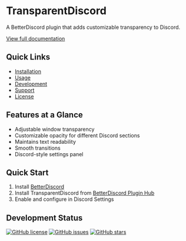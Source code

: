# TransparentDiscord

A BetterDiscord plugin that adds customizable transparency to Discord.

[View full documentation](docs/README.md)

## Quick Links
- [Installation](docs/README.md#installation)
- [Usage](docs/README.md#usage)
- [Development](docs/README.md#development)
- [Support](docs/README.md#support)
- [License](LICENSE)

## Features at a Glance
- Adjustable window transparency
- Customizable opacity for different Discord sections
- Maintains text readability
- Smooth transitions
- Discord-style settings panel

## Quick Start
1. Install [BetterDiscord](https://betterdiscord.app/)
2. Install TransparentDiscord from [BetterDiscord Plugin Hub](https://betterdiscord.app/plugins)
3. Enable and configure in Discord Settings

## Development Status
[![GitHub license](https://img.shields.io/github/license/adicarlisle/transparent-discord)](LICENSE)
[![GitHub issues](https://img.shields.io/github/issues/adicarlisle/transparent-discord)](https://github.com/adicarlisle/transparent-discord/issues)
[![GitHub stars](https://img.shields.io/github/stars/adicarlisle/transparent-discord)](https://github.com/adicarlisle/transparent-discord/stargazers)
